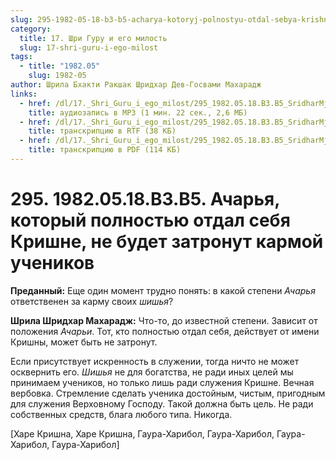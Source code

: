 ```yaml
---
slug: 295-1982-05-18-b3-b5-acharya-kotoryj-polnostyu-otdal-sebya-krishne-ne-budet-zatronut-karmoj-uchenikov
category:
  title: 17. Шри Гуру и его милость
  slug: 17-shri-guru-i-ego-milost
tags:
  - title: "1982.05"
    slug: 1982-05
author: Шрила Бхакти Ракшак Шридхар Дев-Госвами Махарадж
links:
  - href: /dl/17._Shri_Guru_i_ego_milost/295_1982.05.18.B3.B5_SridharMj_Acharja_kotoryj_polnostju_otdal_sebja_Krishne_ne_budet_zatronut_karmoj_uchenikov.mp3
    title: аудиозапись в MP3 (1 мин. 22 сек., 2,6 МБ)
  - href: /dl/17._Shri_Guru_i_ego_milost/295_1982.05.18.B3.B5_SridharMj_Acharja_kotoryj_polnostju_otdal_sebja_Krishne_ne_budet_zatronut_karmoj_uchenikov.rtf
    title: транскрипцию в RTF (38 КБ)
  - href: /dl/17._Shri_Guru_i_ego_milost/295_1982.05.18.B3.B5_SridharMj_Acharja_kotoryj_polnostju_otdal_sebja_Krishne_ne_budet_zatronut_karmoj_uchenikov.pdf
    title: транскрипцию в PDF (114 КБ)
---
```


# 295. 1982.05.18.B3.B5. Ачарья, который полностью отдал себя Кришне, не будет затронут кармой учеников

**Преданный:** Еще один момент трудно понять: в какой степени *Ачарья* ответственен за карму своих *шишья*?

**Шрила Шридхар Махарадж:** Что-то, до известной степени. Зависит от положения *Ачарьи*. Тот, кто полностью отдал себя, действует от имени Кришны, может быть не затронут.

Если присутствует искренность в служении, тогда ничто не может осквернить его. *Шишья* не для богатства, не ради иных целей мы принимаем учеников, но только лишь ради служения Кришне. Вечная вербовка. Стремление сделать ученика достойным, чистым, пригодным для служения Верховному Господу. Такой должна быть цель. Не ради собственных средств, блага любого типа. Никогда.

[Харе Кришна, Харе Кришна, Гаура-Харибол, Гаура-Харибол, Гаура-Харибол, Гаура-Харибол]

